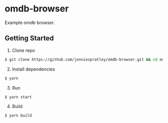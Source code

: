 # omdb-browser
Example omdb browser.

## Getting Started

1. Clone repo

```sh
$ git clone https://github.com/jonniespratley/omdb-browser.git && cd omdb-browser
```

2. Install dependencies

```sh
$ yarn
```

3. Run 

```sh
$ yarn start
```

4. Build

```sh
$ yarn build
```